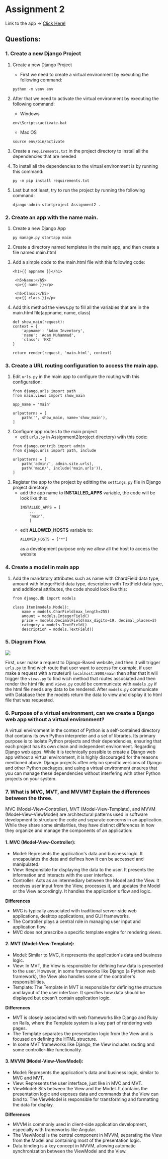 # Assignment 2

Link to the app -> [Click Here!](https://adam-inventory.adaptable.app/main/)

## Questions:
### 1. Create a new Django Project
1. Create a new Django Project
    - First we need to create a virtual environment by executing the following command:
    ```
    python -m venv env
    ```
2. After that we need to activate the virtual environment by executing the following command:
    - Windows
    ```
    env\Scripts\activate.bat
    ```
    - Mac OS
    ```
    source env/bin/activate
    ```
3. Create a `requirements.txt` in the project directory to install all the dependencies that are needed

4. To install all the dependencies to the virtual environment is by running this command:
	```
	py -m pip install requirements.txt
	```

5. Last but not least, try to run the project by running the following command:
	```
	django-admin startproject Assignment2 .
	```

### 2. Create an app with the name main.
1. Create a new Django App
    ```
    py manage.py startapp main
    ```
2. Create a directory named templates in the main app, and then create a file named main.html

3. Add a simple code to the main.html file with this following code:
   ```
   <h1>{{ appname }}</h1>

    <h5>Name:</h5>
    <p>{{ name }}</p>

    <h5>Class:</h5>
    <p>{{ class }}</p>
   ```

4. Add this method the views.py to  fill all the variables that are in the main.html file(appname, name, class)
    ```
    def show_main(request):
    context = {
        'appname': 'Adam Inventory',
        'name': 'Adam Muhammad',
        'class': 'KKI'
    }

    return render(request, 'main.html', context)
    ```

### 3. Create a URL routing configuration to access the main app.
1. Edit `urls.py` in the main app to configure the routing with this configuration:
    ```
    from django.urls import path
    from main.views import show_main

    app_name = 'main'

    urlpatterns = [
        path('', show_main, name='show_main'),
    ]
    ```
2. Configure app routes to the main project
    - edit `urls.py` in Assignment2(project directory) with this code:
    ```
    from django.contrib import admin
    from django.urls import path, include

    urlpatterns = [
        path('admin/', admin.site.urls),
        path('main/', include('main.urls')),
    ]
    ```
3. Register the app to the project by editting the `settings.py` file in Django project directory:
    - add the app name to **INSTALLED_APPS** variable, the code will be look like this:
        ```
        INSTALLED_APPS = [
            ...
            'main',
            ]
        ```
    - edit **ALLOWED_HOSTS** variable to:
        ```
        ALLOWED_HOSTS = ["*"]
        ```
      as a development purpose only we allow all the host to access the website
### 4. Create a model in main app
1. Add the mandatory attributes such as name with ChardField data type, amount with IntegerField data type, description with TextField data type, and additional attributes, the code should look like this:
    ```
    from django.db import models

    class Item(models.Model):
        name = models.CharField(max_length=255)
        amount = models.IntegerField()
        price = models.DecimalField(max_digits=19, decimal_places=2)
        category = models.TextField()
        description = models.TextField()
    ```
### 5. Diagram Flow.
<img src="./assets/flowPbP.png">

First, user make a request to Django-Based website, and then it will trigger `urls.py` to find wich route that user want to access for example, if user make a request with a route(url) `localhost:8000/main` then after that it will trigger the `views.py` to find wich method that routes associated and then render the html file and `views.py` could be communicate with `models.py` if the html file needs any data to be rendered. After `models.py` communicate with Database then the models return the data to view and display it to html file that was requested.


### 6. Purpose of a virtual environment, can we create a Django web app without a virtual environment?
A virtual environment in the context of Python is a self-contained directory that contains its own Python interpreter and a set of libraries. Its primary purpose is to isolate Python projects and their dependencies, ensuring that each project has its own clean and independent environment. Regarding Django web apps: While it is technically possible to create a Django web app without a virtual environment, it is highly discouraged for the reasons mentioned above. Django projects often rely on specific versions of Django and other Python packages, and using a virtual environment ensures that you can manage these dependencies without interfering with other Python projects on your system.

### 7. What is MVC, MVT, and MVVM? Explain the differences between the three.
MVC (Model-View-Controller), MVT (Model-View-Template), and MVVM (Model-View-ViewModel) are architectural patterns used in software development to structure the code and separate concerns in an application.
While they share some similarities, they have distinct differences in how they organize and manage the components of an application:
#### 1. MVC (Model-View-Controller):
- Model: Represents the application's data and business logic. It encapsulates the data and defines how it can be accessed and manipulated.
- View: Responsible for displaying the data to the user. It presents the information and interacts with the user interface.
- Controller: Acts as an intermediary between the Model and the View. It receives user input from the View, processes it, and updates the Model or the View accordingly. It handles the application's flow and logic.

**Differences**
- MVC is typically associated with traditional server-side web applications, desktop applications, and GUI frameworks.
- The Controller plays a central role in managing user input and application flow.
- MVC does not prescribe a specific template engine for rendering views.

#### 2. MVT (Model-View-Template):
- Model: Similar to MVC, it represents the application's data and business logic.
- View: In MVT, the View is responsible for defining how data is presented to the user. However, in some frameworks like Django (a Python web framework), the View also handles some of the controller's responsibilities.
- Template: The Template in MVT is responsible for defining the structure and layout of the user interface. It specifies how data should be displayed but doesn't contain application logic.

**Differences**
- MVT is closely associated with web frameworks like Django and Ruby on Rails, where the Template system is a key part of rendering web pages.
- The Template separates the presentation logic from the View and is focused on defining the HTML structure.
- In some MVT frameworks like Django, the View includes routing and some controller-like functionality.

#### 3. MVVM (Model-View-ViewModel):
- Model: Represents the application's data and business logic, similar to MVC and MVT.
- View: Represents the user interface, just like in MVC and MVT.
- ViewModel: Sits between the View and the Model. It contains the presentation logic and exposes data and commands that the View can bind to. The ViewModel is responsible for transforming and formatting the data for display.

**Differences**
- MVVM is commonly used in client-side application development, especially with frameworks like Angular.
- The ViewModel is the central component in MVVM, separating the View from the Model and containing most of the presentation logic.
- Data binding is a key concept in MVVM, allowing automatic synchronization between the ViewModel and the View.